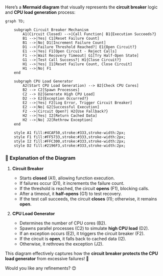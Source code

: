 Here’s a **Mermaid diagram** that visually represents the **circuit breaker** logic and **CPU load generation** process:

```mermaid
graph TD;
    
    subgraph Circuit Breaker Mechanism
        A1(Circuit Closed) -->|Call Function| B1{Execution Succeeds?}
        B1 -->|Yes| C1[Reset Failure Count]
        B1 -->|No| D1[Increment Failure Count]
        D1 -->|Failure Threshold Reached?| E1{Open Circuit?}
        E1 -->|Yes| F1[Open Circuit - Reject Calls]
        F1 -->|Wait Recovery Timeout| G1[Try Half-Open State]
        G1 -->|Test Call Success?| H1{Close Circuit?}
        H1 -->|Yes| I1[Reset Failure Count, Close Circuit]
        H1 -->|No| F1
    end

    subgraph CPU Load Generator
        A2(Start CPU Load Generation) --> B2[Check CPU Cores]
        B2 --> C2[Spawn Processes]
        C2 --> D2[Generate High CPU Load]
        D2 --> E2{Exception Occurred?}
        E2 -->|Yes| F2[Log Error, Trigger Circuit Breaker]
        E2 -->|No| G2[Successful Execution]
        F2 -->|Circuit Open?| H2{Use Fallback?}
        H2 -->|Yes| I2[Return Cached Data]
        H2 -->|No| J2[Rethrow Exception]
    end
    
    style A1 fill:#4CAF50,stroke:#333,stroke-width:2px;
    style F1 fill:#FF5733,stroke:#333,stroke-width:2px;
    style I2 fill:#FFC300,stroke:#333,stroke-width:2px;
    style D2 fill:#2196F3,stroke:#333,stroke-width:2px;
```

### 🔹 **Explanation of the Diagram**
1. **Circuit Breaker**
   - Starts **closed** (A1), allowing function execution.
   - If failures occur (D1), it increments the failure count.
   - If the threshold is reached, the circuit **opens** (F1), blocking calls.
   - After a timeout, it **half-opens** (G1) to test recovery.
   - If the test call succeeds, the circuit **closes** (I1); otherwise, it remains **open**.

2. **CPU Load Generator**
   - Determines the number of CPU cores (B2).
   - Spawns parallel processes (C2) to simulate **high CPU load** (D2).
   - If an exception occurs (E2), it triggers the circuit breaker (F2).
   - If the circuit is **open**, it falls back to cached data (I2).
   - Otherwise, it rethrows the exception (J2).

This diagram effectively captures how the **circuit breaker protects the CPU load generator** from excessive failures! 🚀 

Would you like any refinements? 😊